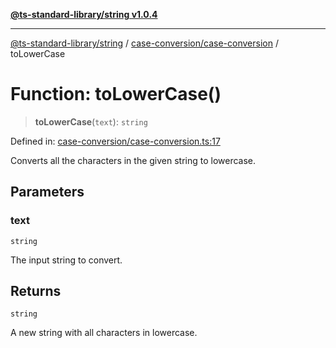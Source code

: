 [**@ts-standard-library/string v1.0.4**](../../../README.md)

***

[@ts-standard-library/string](../../../modules.md) / [case-conversion/case-conversion](../README.md) / toLowerCase

# Function: toLowerCase()

> **toLowerCase**(`text`): `string`

Defined in: [case-conversion/case-conversion.ts:17](https://github.com/gabaudette/ts-stdlib/blob/ea80ba1db09c741e99f8cb19e94e5a29b81b623b/packages/string/src/case-conversion/case-conversion.ts#L17)

Converts all the characters in the given string to lowercase.

## Parameters

### text

`string`

The input string to convert.

## Returns

`string`

A new string with all characters in lowercase.
